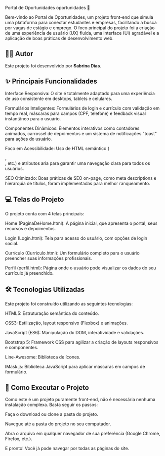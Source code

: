 Portal de Oportunidades oportunidades 🚀

Bem-vindo ao Portal de Oportunidades, um projeto front-end que simula uma plataforma para conectar estudantes e empresas, facilitando a busca por vagas de estágio e emprego. O foco principal do projeto foi a criação de uma experiência de usuário (UX) fluida, uma interface (UI) agradável e a aplicação de boas práticas de desenvolvimento web.

## 👨‍💻 Autor
Este projeto foi desenvolvido por **Sabrina Dias**.

## ✨ Principais Funcionalidades
Interface Responsiva: O site é totalmente adaptado para uma experiência de uso consistente em desktops, tablets e celulares.

Formulários Inteligentes: Formulários de login e currículo com validação em tempo real, máscaras para campos (CPF, telefone) e feedback visual instantâneo para o usuário.

Componentes Dinâmicos: Elementos interativos como contadores animados, carrossel de depoimentos e um sistema de notificações "toast" para ações do usuário.

Foco em Acessibilidade: Uso de HTML semântico (<section>, <main>, etc.) e atributos aria para garantir uma navegação clara para todos os usuários.

SEO Otimizado: Boas práticas de SEO on-page, como meta descriptions e hierarquia de títulos, foram implementadas para melhor ranqueamento.

## 💻 Telas do Projeto
O projeto conta com 4 telas principais:

Home (PaginaDeHome.html): A página inicial, que apresenta o portal, seus recursos e depoimentos.

Login (Login.html): Tela para acesso do usuário, com opções de login social.

Currículo (Curriculo.html): Um formulário completo para o usuário preencher suas informações profissionais.

Perfil (perfil.html): Página onde o usuário pode visualizar os dados do seu currículo já preenchido.

## 🛠️ Tecnologias Utilizadas
Este projeto foi construído utilizando as seguintes tecnologias:

HTML5: Estruturação semântica do conteúdo.

CSS3: Estilização, layout responsivo (Flexbox) e animações.

JavaScript (ES6): Manipulação do DOM, interatividade e validações.

Bootstrap 5: Framework CSS para agilizar a criação de layouts responsivos e componentes.

Line-Awesome: Biblioteca de ícones.

IMask.js: Biblioteca JavaScript para aplicar máscaras em campos de formulário.

## 🚀 Como Executar o Projeto
Como este é um projeto puramente front-end, não é necessária nenhuma instalação complexa. Basta seguir os passos:

Faça o download ou clone a pasta do projeto.

Navegue até a pasta do projeto no seu computador.

Abra o arquivo em qualquer navegador de sua preferência (Google Chrome, Firefox, etc.).

E pronto! Você já pode navegar por todas as páginas do site.
